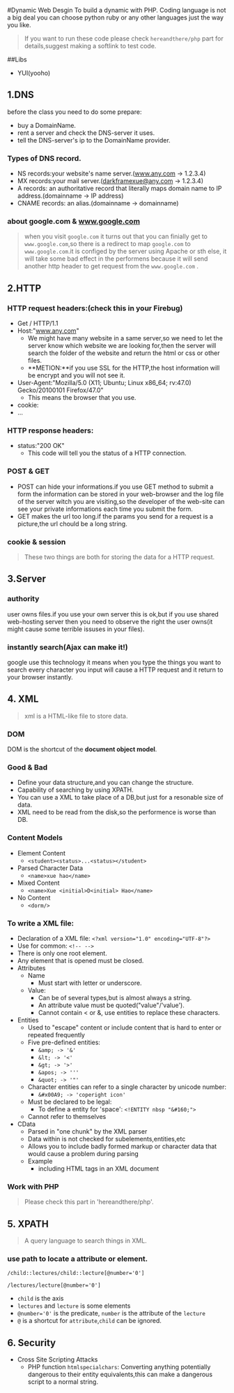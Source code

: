 #Dynamic Web Desgin
To build a dynamic with PHP. Coding language is not a big deal you can choose python ruby or any other languages just the way you like.

> If you want to run these code please check `hereandthere/php` part for details,suggest making a softlink to test code.

##Libs
* YUI(yooho)

## 1.DNS
before the class you need to do some prepare:
* buy a DomainName.
* rent a server and check the DNS-server it uses.
* tell the DNS-server's ip to the DomainName provider.

### Types of DNS record.
* NS records:your website's name server.(www.any.com -> 1.2.3.4)
* MX records:your mail server.(darkframexue@any.com -> 1.2.3.4)
* A records: an authoritative record that literally maps domain name to IP address.(domainname -> IP address)
* CNAME records: an alias.(domainname -> domainname)

### about google.com & www.google.com
>when you visit `google.com` it turns out that you can finially get to `www.google.com`,so there is a redirect to map `google.com` to `www.google.com`.it is configed by the server using Apache or sth else, it will take some bad effect in the performens because it will send another http header to get request from the `www.google.com` .


## 2.HTTP
### HTTP request headers:(check this in your Firebug)
* Get / HTTP/1.1
* Host:"www.any.com"
    * We might have many website in a same server,so we need to let the server know which website we are looking for,then the server will search the folder of the website and return the html or css or other files.
    * **METION:**if you use SSL for the HTTP,the host information will  be encrypt and you will not see it.
* User-Agent:"Mozilla/5.0 (X11; Ubuntu; Linux x86_64; rv:47.0) Gecko/20100101 Firefox/47.0"
    * This means the browser that you use.
* cookie:
* ...

### HTTP response headers:
* status:"200 OK"
    * This code will tell you the status of a HTTP connection.

### POST & GET
* POST can hide your informations.if you use GET method to submit a form the information can be stored in your web-browser and the log file of the server witch you are visiting,so the developer of the web-site can see your private informations each time you submit the form.
* GET makes the url too long.if the params you send for a request is a picture,the url chould be a long string.

### cookie & session
> These two things are both for storing the data for a HTTP request.

## 3.Server
### authority
user owns files.if you use your own server this is ok,but if you use  shared web-hosting server then you need to observe the right the user owns(it might cause some terrible issuses in your files).

### instantly search(Ajax can make it!)
google use this technology it means when you type the things you want to search every character you input will cause a HTTP request and it return to your browser instantly.


## 4. XML
> xml is a HTML-like file to store data.

### DOM
DOM is the shortcut of the **document object model**.

### Good & Bad
* Define your data structure,and you can change the structure.
* Capability of searching by using XPATH.
* You can use a XML to take place of a DB,but just for a resonable size of data.
* XML need to be read from the disk,so the performence is worse than DB.


### Content Models
* Element Content
    * `<student><status>...<status></student>`
* Parsed Character Data
    * `<name>xue hao</name>` 
* Mixed Content
    * `<name>Xue <initial>D<initial> Hao</name>` 
* No Content
    * `<dorm/>` 


### To write a XML file:
* Declaration of a XML file: `<?xml version="1.0" encoding="UTF-8"?>`
* Use for common: `<!-- -->`
* There is only one root element.
* Any element that is opened must be closed.
* Attributes
    * Name
        * Must start with letter or underscore.
    * Value:
        * Can be of several types,but is almost always a string.
        * An attribute value must be quoted("value"/'value').
        * Cannot contain < or &, use entities to replace these characters.
* Entities
    * Used to "escape" content or include content that is hard to enter or repeated frequently
    * Five pre-defined entities:
        * `&amp; -> '&'`
        * `&lt; -> '<'`
        * `&gt; -> '>'`
        * `&apos; -> '''`
        * `&quot; -> '"'`
    * Character entities can refer to a single character by unicode number:
        * `&#x00A9; -> 'coperight icon'`
    * Must be declared to be legal:
        * To define a entity for 'space': `<!ENTITY nbsp "&#160;">`
    * Cannot refer to themselves
* CData
    * Parsed in "one chunk" by the XML  parser
    * Data within is not checked for subelements,entities,etc
    * Allows you to include badly formed markup or character data that would cause a problem during parsing
    * Example
        * including HTML tags in an XML document

### Work with PHP
> Please check this part in 'hereandthere/php'.

## 5. XPATH
> A query language to search things in XML.

### use path to locate a attribute or element.
```
/child::lectures/child::lecture[@number='0']

/lectures/lecture[@number='0']
```
* `child` is the axis
* `lectures` and `lecture` is some elements
* `@number='0'` is the predicate, `number` is the attribute of the `lecture`
* `@` is a shortcut for `attribute`,`child` can be ignored.


## 6. Security
* Cross Site Scripting Attacks
    * PHP function `htmlspecialchars`: Converting anything potentially dangerous to their entity equivalents,this can make a dangerous script to a normal string.
